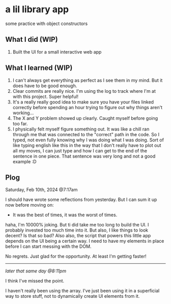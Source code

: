 # a lil library app
some practice with object constructors

## What I did (WIP)
1. Built the UI for a small interactive web app

## What I learned (WIP)
1. I can't always get everything as perfect as I see them in my mind. But it does have to be good enough.
2. Clear commits are really nice. I'm using the log to track where I'm at with this project. Super helpful!
3. It's a really really good idea to make sure you have your files linked correctly before spending an hour trying to figure out why things aren't working...
4. The X and Y problem showed up clearly. Caught myself before going too far.
5. I physically felt myself figure something out. It was like a chill ran through me that was connected to the "correct" path in the code. So I typed, not even fully knowing why I was doing what I was doing. Sort of like typing english like this in the way that I don't really have to plot out all my moves, I can just type and how I can get to the end of the sentence in one piece. That sentence was very long and not a good example :D

## Plog

Saturday, Feb 10th, 2024 @7:17am

I should have wrote some reflections from yesterday. But I can sum it up now before moving on:
- It was the best of times, it was the worst of times.

haha, I'm 10000% joking. But ti did take me too long to build the UI. I probably invested too much time into it. But also, I like things to look decent? Is that so bad? Also also, the script that powers this little app depends on the UI being a certain way. I need to have my elements in place before I can start messing with the DOM.

No regrets. Just glad for the opportunity. At least I'm getting faster!

---

*later that same day @8:11pm*

I think I've missed the point.

I haven't really been using the array. I've just been using it in a superficial way to store stuff, not to dynamically create UI elements from it. 